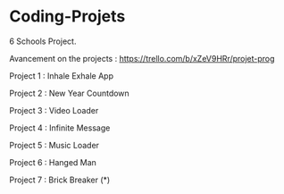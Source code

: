 # Coding-Projets
6 Schools Project.

Avancement on the projects : https://trello.com/b/xZeV9HRr/projet-prog 

Project 1 : Inhale Exhale App

Project 2 : New Year Countdown

Project 3 : Video Loader

Project 4 : Infinite Message

Project 5 : Music Loader

Project 6 : Hanged Man

Project 7 : Brick Breaker (*)
